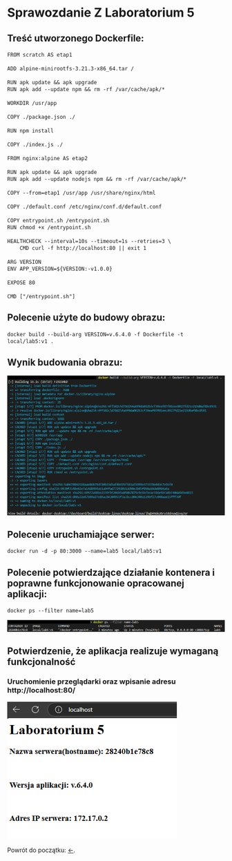 # Sprawozdanie Z Laboratorium 5

## Treść utworzonego Dockerfile:

```
FROM scratch AS etap1

ADD alpine-minirootfs-3.21.3-x86_64.tar /

RUN apk update && apk upgrade
RUN apk add --update npm && rm -rf /var/cache/apk/*

WORKDIR /usr/app

COPY ./package.json ./

RUN npm install

COPY ./index.js ./

FROM nginx:alpine AS etap2

RUN apk update && apk upgrade 
RUN apk add --update nodejs npm && rm -rf /var/cache/apk/*

COPY --from=etap1 /usr/app /usr/share/nginx/html

COPY ./default.conf /etc/nginx/conf.d/default.conf

COPY entrypoint.sh /entrypoint.sh
RUN chmod +x /entrypoint.sh

HEALTHCHECK --interval=10s --timeout=1s --retries=3 \
    CMD curl -f http://localhost:80 || exit 1

ARG VERSION
ENV APP_VERSION=${VERSION:-v1.0.0}

EXPOSE 80

CMD ["/entrypoint.sh"]
```

## Polecenie użyte do budowy obrazu:

```
docker build --build-arg VERSION=v.6.4.0 -f Dockerfile -t local/lab5:v1 .
```

## Wynik budowania obrazu:

![Result of building an image using the Dockerfile above](img/docker-build.png)

## Polecenie uruchamiające serwer:

```
docker run -d -p 80:3000 --name=lab5 local/lab5:v1
```

## Polecenie potwierdzające działanie kontenera i poprawne funkcjonowanie opracowanej aplikacji:

```
docker ps --filter name=lab5
```

![Confirmation that the container is running healthy](img/container_healthy.png)

## Potwierdzenie, że aplikacja realizuje wymaganą funkcjonalność

### Uruchomienie przeglądarki oraz wpisanie adresu http://localhost:80/

![Confirmation that the server is working correctly](img/server_running.png)

Powrót do początku: [<-](#sprawozdanie-z-laboratorium-5).

